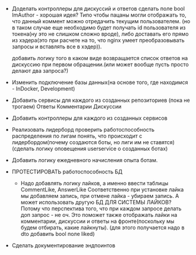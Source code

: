 - Доделать контроллеры для дискуссий и ответов
  сделать поле bool ImAuthor - хорошая идея? Типо чтобы пацаны могли отображать то, что данный коммент можно отредачить текущим пользователем.
  (но в таком случае еще необходимо будет получать id пользователя из токена(ну это не слишком сложно вроде), либо доставать его прямо из хэдера(это при расчете на то, что nginx умеет преобразовывать запросы и вставлять все в хэдер)). 

  добавить логику того в каком виде возвращается список ответов на дискуссию при первом обращении.(или может вообще пусть просто делают два запроса?)

- Изменить подключение базы данных(на основе того, где находимся - InDocker, Development)

- Добавить сервисы для каждого из созданных репозиториев
  (пока не трогаем)
  Ответы
  Комментарии
  Дискуссии

- Добавить контроллеры для каждого из созданных сервисов

- Реализовать лидерборд
  проверить работоспособность распределения по лигам
  понять, что происходит с лидербордом(почему создаются боты, но лиги им не ставятся)
  (сделать логику оповещения userservice о созданных ботах)
- Добавить логику ежедневного начисления опыта ботам. 

- ПРОТЕСТИРОВАТЬ работоспособность БД
  - Надо добавлять логику лайков, а именно ввести таблицы CommentLike, AnswerLike
  Соответственно при установке лайка мы добавляем запись, при отмене лайка - убираем запись.
  А может использовать другую БД ДЛЯ СИСТЕМЫ ЛАЙКОВ? Потому что перспектива того, что при каждом запросе делать доп запрос - не оч. 
  Это поможет также отображать лайки на комментарии, дискуссии и ответы на фронте(поскольку мы будем отбирать, какие лайкнуты).
  (для этого получается надо в dto добавить bool поле liked)

- Сделать документирование эндпоинтов